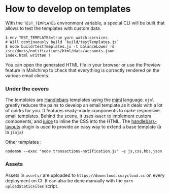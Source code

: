 How to develop on templates
==============

With the `TEST_TEMPLATES` environment variable, a special CLI will be built
that allows to test the templates with custom data.

```
$ env TEST_TEMPLATES=true yarn watch:services
# Will continuously build `build/testTemplates.js`
$ node build/testTemplates.js -t balanceLower -d /src/ducks/notifications/html/data/accounts.json
index.html written !
```

You can open the generated HTML file in your browser or use the Preview feature
in Mailchimp to check that everything is correctly rendered on the various email clients.

### Under the covers

The templates are [Handlebars](handlebarsjs.com) templates using the
[mjml](https://mjml.io/documentation) language. `mjml` greatly reduces the pains to develop an
email template as it deals with a lot of quirks for you. It features ready-made
components to make responsive email templates. Behind the scene, it uses `React`
to implement custom components, and [juice](https://github.com/Automattic/juice)
to inline the CSS into the HTML. The [handlebars-layouts](https://github.com/shannonmoeller/handlebars-layouts) plugin is used to provide an easy way to extend a base template (à la `jinja`)

Other templates :

```
nodemon --exec "node transactions-notification.js" -e js,css,hbs,json
```

### Assets

Assets in `assets/` are uploaded to `https://downcloud.cozycloud.cc` on every deployment on CI. It can also be done manually with the `yarn uploadStaticFiles` script.

